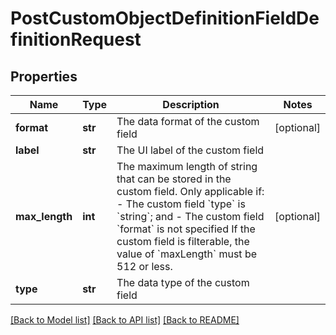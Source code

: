 # PostCustomObjectDefinitionFieldDefinitionRequest

## Properties
Name | Type | Description | Notes
------------ | ------------- | ------------- | -------------
**format** | **str** | The data format of the custom field | [optional] 
**label** | **str** | The UI label of the custom field | 
**max_length** | **int** | The maximum length of string that can be stored in the custom field. Only applicable if:  - The custom field &#x60;type&#x60; is &#x60;string&#x60;; and - The custom field &#x60;format&#x60; is not specified  If the custom field is filterable, the value of &#x60;maxLength&#x60; must be 512 or less.  | [optional] 
**type** | **str** | The data type of the custom field | 

[[Back to Model list]](../README.md#documentation-for-models) [[Back to API list]](../README.md#documentation-for-api-endpoints) [[Back to README]](../README.md)


